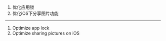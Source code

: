 1. 优化应用锁
2. 优化iOS下分享图片功能

------------------------------------------------------------------------------------------

1. Optimize app lock
2. Optimize sharing pictures on iOS
